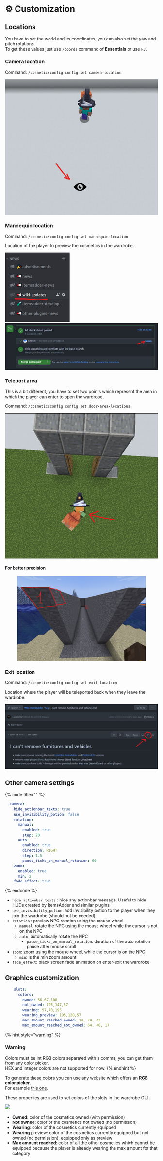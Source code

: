 # ⚙️ Customization

## Locations

You have to set the world and its coordinates, you can also set the yaw and pitch rotations.\
To get these values just use `/coords` command of **Essentials** or use `F3`.

### Camera location

Command: `/cosmeticsconfig config set camera-location`

![](<../.gitbook/assets/image (2) (1) (1) (1).png>)

### Mannequin location

Command: `/cosmeticsconfig config set mannequin-location`

Location of the player to preview the cosmetics in the wardrobe.

![](<../.gitbook/assets/image (12).png>) ![](<../.gitbook/assets/image (7).png>)

### Teleport area

This is a bit different, you have to set two points which represent the area in which the player can enter to open the wardrobe.

Command: `/cosmeticsconfig config set door-area-locations`

<div align="center"><img src="../.gitbook/assets/image (13).png" alt=""></div>

#### For better precision

<figure><img src="../.gitbook/assets/image (1).png" alt=""><figcaption></figcaption></figure>

### Exit location

Command: `/cosmeticsconfig config set exit-location`

Location where the player will be teleported back when they leave the wardrobe.

![](<../.gitbook/assets/image (22).png>)

## Other camera settings

{% code title="" %}
```yaml
  camera:
    hide_actionbar_texts: true
    use_invisibility_potion: false
    rotation:
      manual:
        enabled: true
        step: 20
      auto:
        enabled: true
        direction: RIGHT
        step: 1.5
        pause_ticks_on_manual_rotation: 60
    zoom:
      enabled: true
      min: 2
    fade_effect: true
```
{% endcode %}

* `hide_actionbar_texts` : hide any actionbar message. Useful to hide HUDs created by ItemsAdder and similar plugins
* `use_invisibility_potion`: add invisibility potion to the player when they join the wardrobe (should not be needed)
* `rotation` : preview NPC rotation using the mouse wheel
  * `manual`: rotate the NPC using the mouse wheel while the cursor is not on the NPC
  * `auto`: automatically rotate the NPC
    * `pause_ticks_on_manual_rotation`: duration of the auto rotation pause after mouse scroll
* `zoom`: zoom using the mouse wheel, while the cursor is on the NPC&#x20;
  * `min`: is the min zoom amount
* `fade_effect`: black screen fade animation on enter-exit the wardrobe

## Graphics customization

```yaml
    slots:
      colors:
        owned: 56,67,100
        not_owned: 195,147,57
        wearing: 57,70,195
        wearing_preview: 195,120,57
        max_amount_reached_owned: 24, 29, 43
        max_amount_reached_not_owned: 64, 48, 17
```

{% hint style="warning" %}
### Warning

Colors must be int RGB colors separated with a comma, you can get them from any color picker.\
HEX and integer colors are not supported for now.
{% endhint %}

To generate these colors you can use any website which offers an **RGB color picker**.\
For example [this one](https://www.rapidtables.com/web/color/RGB_Color.html).

These properties are used to set colors of the slots in the wardrobe GUI.

![](<../.gitbook/assets/image (18) (1).png>)

* **Owned**: color of the cosmetics owned (with permission)
* **Not owned**: color of the cosmetics not owned (no permission)
* **Wearing**: color of the cosmetics currently equipped
* **Wearing** preview: color of the cosmetics currently equipped but not owned (no permission), equipped only as preview
* **Max amount reached**: color of all the other cosmetics which cannot be equipped because the player is already wearing the max amount for that category
